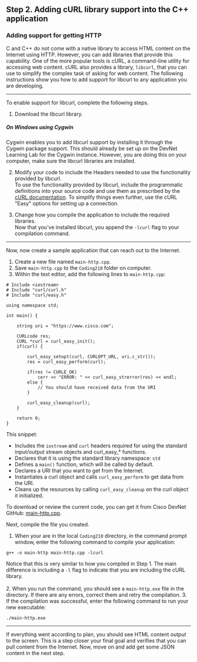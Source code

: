 ## Step 2. Adding cURL library support into the C++ application ##

### Adding support for getting HTTP ###

C and C++ do not come with a native library to access HTML content on the Internet using HTTP. However, you can add libraries that provide this capability. One of the more popular tools is cURL, a command-line utility for accessing web content. cURL also provides a library, `libcurl`, that you can use to simplify the complex task of asking for web content. The following instructions show you how to add support for libcurl to any application you are developing.

----------

To enable support for libcurl, complete the following steps.

1. Download the libcurl library.
##### On Windows using Cygwin #####
Cygwin enables you to add libcurl support by installing it through the Cygwin package support. This should already be set up on the DevNet Learning Lab for the Cygwin instance. However, you are doing this on your computer, make sure the libcurl libraries are installed.

2. Modify your code to include the Headers needed to use the functionality provided by libcurl.<br/>
To use the functionality provided by libcurl, include the programmatic definitions into your source code and use them as prescribed by the [cURL documentation](https://curl.haxx.se/libcurl/). To simplify things even further, use the cURL "Easy" options for setting up a connection.

3. Change how you compile the application to include the required libraries.<br/>
Now that you've installed libcurl, you append the `-lcurl` flag to your compilation command.

----------

Now, now create a sample application that can reach out to the Internet.
1. Create a new file named `main-http.cpp`.
3. Save `main-http.cpp` to the `Coding210` folder on computer.
4. Within the text editor, add the following lines to `main-http.cpp`:

```
# Include <iostream>
# Include "curl/curl.h"
# Include "curl/easy.h"

using namespace std;

int main() {

	string uri = "https://www.cisco.com";

	CURLcode res;
	CURL *curl = curl_easy_init();
    if(curl) {

        curl_easy_setopt(curl, CURLOPT_URL, uri.c_str());
        res = curl_easy_perform(curl);

        if(res != CURLE_OK)
        	cerr << "ERROR: " << curl_easy_strerror(res) << endl;
        else {
			// You should have received data from the URI
        }

        curl_easy_cleanup(curl);
    }

    return 0;
}
```

This snippet:
-  Includes the `iostream` and `curl` headers required for using the standard input/output stream objects and curl\_easy\_* functions.
-  Declares that it is using the standard library namespace: `std`
-  Defines a `main()` function, which will be called by default.
-  Declares a URI that you want to get from the Internet.
-  Instantiates a curl object and calls `curl_easy_perform` to get data from the URI.
-  Cleans up the resources by calling `curl_easy_cleanup` on the curl object it initialized.

To download or review the current code, you can get it from Cisco DevNet GitHub: <a href="https://github.com/CiscoDevNet/coding-skills-sample-code/blob/master/coding210-parsing-json-c++/main-http.cpp" target="_blank">main-http.cpp</a>.

Next, compile the file you created.
1. When your are in the local `Coding210` directory, in the command prompt window, enter the following command to compile your application:
```
g++ -o main-http main-http.cpp -lcurl
```
Notice that this is very similar to how you compiled in Step 1. The main difference is including a `-l` flag to indicate that you are including the cURL library.<br/><br/>
2. When you run the command, you should see a `main-http.exe` file in the directory. If there are any errors, correct them and retry the compilation.
3. If the compilation was successful, enter the following command to run your new executable:
```
./main-http.exe
```

----------

If everything went according to plan, you should see HTML content output to the screen. This is a step closer your final goal and verifies that you can pull content from the Internet. Now, move on and add get some JSON content in the next step.
